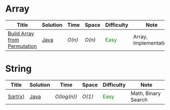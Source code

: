 # Array

Title                                                                                                                         | Solution                                                                                                          | Time         | Space         | Difficulty                                  | Note                            |
----------------------------------------------------------------------------------------------------------------------------- | ----------------------------------------------------------------------------------------------------------------- | ------------ | ------------- | ------------------------------------------- | --------------------------------|
[Build Array from Permutation](https://leetcode.com/problems/build-array-from-permutation/)                                   | [Java](./Arrays/Build-Array-from-Permutation.java)                                                                                | _O(n)_       | _O(n)_        | <span style="color: green">Easy</span>      | Array, Implementation           |










# String
Title                                                                                                                         | Solution                                                                                                          | Time              | Space         | Difficulty                                  | Note                            |
----------------------------------------------------------------------------------------------------------------------------- | ----------------------------------------------------------------------------------------------------------------- | ------------      | ------------- | ------------------------------------------- | --------------------------------|
[Sqrt(x)](https://leetcode.com/problems/sqrtx/)                                                                               | [Java](./Searching/Sqrt(x).java)                                                                                  | _O(log(n))_       | _O(1)_        | <span style="color: green">Easy</span>      | Math, Binary Search             |
